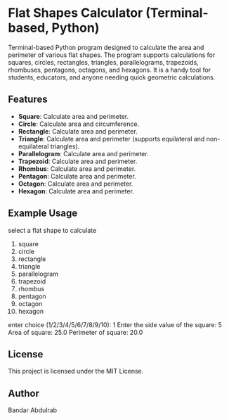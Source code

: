 # Flat Shapes Calculator (Terminal-based, Python)
Terminal-based Python program designed to calculate the area and perimeter of various flat shapes. The program supports calculations for squares, circles, rectangles, triangles, parallelograms, trapezoids, rhombuses, pentagons, octagons, and hexagons. It is a handy tool for students, educators, and anyone needing quick geometric calculations.

## Features

- **Square**: Calculate area and perimeter.
- **Circle**: Calculate area and circumference.
- **Rectangle**: Calculate area and perimeter.
- **Triangle**: Calculate area and perimeter (supports equilateral and non-equilateral triangles).
- **Parallelogram**: Calculate area and perimeter.
- **Trapezoid**: Calculate area and perimeter.
- **Rhombus**: Calculate area and perimeter.
- **Pentagon**: Calculate area and perimeter.
- **Octagon**: Calculate area and perimeter.
- **Hexagon**: Calculate area and perimeter.

## Example Usage

select a flat shape to calculate
1. square
2. circle
3. rectangle
4. triangle
5. parallelogram
6. trapezoid
7. rhombus
8. pentagon
9. octagon
10. hexagon

enter choice (1/2/3/4/5/6/7/8/9/10): 1
Enter the side value of the square: 5
Area of square:  25.0
Perimeter of square:  20.0


## License
This project is licensed under the MIT License.

## Author
Bandar Abdulrab
